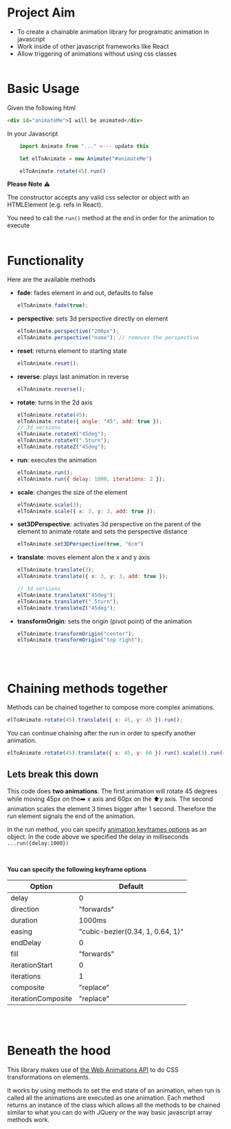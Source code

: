 # Project Aim

- To create a chainable animation library for programatic animation in javascript
- Work inside of other javascript frameworks like React
- Allow triggering of animations without using css classes
  <br/>
  <br/>

# Basic Usage

Given the following html

```html
<div id="animateMe">I will be animated</div>
```

In your Javascript

```js
    import Animate from "..." <--- update this

    let elToAnimate = new Animate("#animateMe")

    elToAnimate.rotate(45).run()

```

**Please Note** ⚠️

The constructor accepts any valid css selector or object with an HTMLElement (e.g. refs in React).

You need to call the `run()` method at the end in order for the animation to execute
<br/>
<br/>

# Functionality

Here are the available methods

- **fade**: fades element in and out, defaults to false
  ```js
  elToAnimate.fade(true);
  ```
- **perspective**: sets 3d perspective directly on element
  ```js
  elToAnimate.perspective("200px");
  elToAnimate.perspective("nome"); // removes the perspective
  ```
- **reset**: returns element to starting state
  ```js
  elToAnimate.reset();
  ```
- **reverse**: plays last animation in reverse
  ```js
  elToAnimate.reverse();
  ```

- **rotate**: turns in the 2d axis
  ```js
  elToAnimate.rotate(45);
  elToAnimate.rotate({ angle: "45", add: true });
  // 3d versions
  elToAnimate.rotateX("45deg");
  elToAnimate.rotateY(".5turn");
  elToAnimate.rotateZ("45deg");
  ```
- **run**: executes the animation
  ```js
  elToAnimate.run();
  elToAnimate.run({ delay: 1000, iterations: 2 });
  ```
- **scale**: changes the size of the element
  ```js
  elToAnimate.scale(3);
  elToAnimate.scale({ x: 3, y: 3, add: true });
  ```
- **set3DPerspective**: activates 3d perspective on the parent of the element to animate
  rotate and sets the perspective distance
  ```js
  elToAnimate.set3DPerspective(true, "6cm")
  ```
- **translate**: moves element alon the x and y axis

  ```js
  elToAnimate.translate(3);
  elToAnimate.translate({ x: 3, y: 3, add: true });

  // 3d versions
  elToAnimate.translateX("45deg");
  elToAnimate.translateY(".5turn");
  elToAnimate.translateZ("45deg");
  ```
- **transformOrigin**: sets the origin (pivot point) of the animation 

  ```js
  elToAnimate.transformOrigin("center");
  elToAnimate.transformOrigin("top right");
  ```
 


  <br/>
  <br/>


# Chaining methods together
Methods can be chained together to compose more complex animations. 

```js
elToAnimate.rotate(45).translate({ x: 45, y: 45 }).run();
```

You can continue chaining after the run in order to specify another animation.

```js
elToAnimate.rotate(45).translate({ x: 45, y: 60 }).run().scale(3).run({ delay: 1000 });
```

## Lets break this down

This code does **two animations**. The first animation will rotate 45 degrees while moving 45px on the➡️ x axis and 60px on the ⬆️y axis. The second animation scales the element 3 times bigger after 1 second. Therefore the run element signals the end of the animation.

In the run method, you can specify [animation keyframes options](https://developer.mozilla.org/en-US/docs/Web/API/KeyframeEffect/KeyframeEffect) as an object. In the code above we specified the delay in milliseconds `...run({delay:1000})`

<br/>

**You can specify the following keyframe options**

| Option             | Default                          |
| ------------------ | -------------------------------- |
| delay              | 0                                |
| direction          | "forwards"                       |
| duration           | 1000ms                           |
| easing             | "cubic-bezier(0.34, 1, 0.64, 1)" |
| endDelay           | 0                                |
| fill               | "forwards"                       |
| iterationStart     | 0                                |
| iterations         | 1                                |
| composite          | "replace"                        |
| iterationComposite | "replace"                        |

<br/>
<br/>

# Beneath the hood

This library makes use of [the Web Animations API](https://developer.mozilla.org/en-US/docs/Web/API/Web_Animations_API) to do CSS transformations on elements.

It works by using methods to set the end state of an animation, when run is called all the animations are executed as one animation. Each method returns an instance of the class which allows all the methods to be chained similar to what you can do with JQuery or the way basic javascript array methods work.
